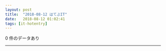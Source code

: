 ```yaml
---
layout: post
title:  "2018-08-12 はてぶIT"
date:   2018-08-12 01:02:41
tags: [it-hotentry]
---
```

0 件のデータあり

<hr>
